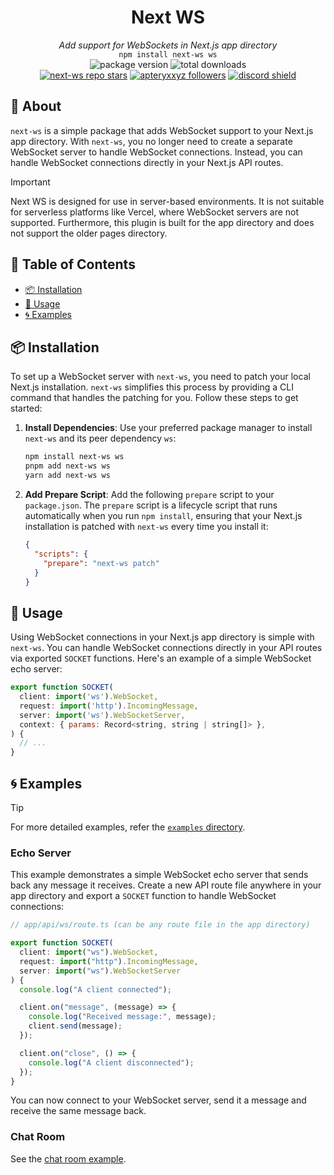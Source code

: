 <div align='center'>
  <h1><strong>Next WS</strong></h1>
  <i>Add support for WebSockets in Next.js app directory</i><br>
  <code>npm install next-ws ws</code>
</div>

<div align='center'>
  <img alt='package version' src='https://img.shields.io/npm/v/next-ws?label=version'>
  <img alt='total downloads' src='https://img.shields.io/npm/dt/next-ws'>
  <br>
  <a href='https://github.com/apteryxxyz/next-ws'><img alt='next-ws repo stars' src='https://img.shields.io/github/stars/apteryxxyz/next-ws?style=social'></a>
  <a href='https://github.com/apteryxxyz'><img alt='apteryxxyz followers' src='https://img.shields.io/github/followers/apteryxxyz?style=social'></a>
  <a href='https://discord.gg/B2rEQ9g2vf'><img src='https://discordapp.com/api/guilds/829836158007115806/widget.png?style=shield' alt='discord shield'/></a>
</div>

## 🤔 About

`next-ws` is a simple package that adds WebSocket support to your Next.js app directory. With `next-ws`, you no longer need to create a separate WebSocket server to handle WebSocket connections. Instead, you can handle WebSocket connections directly in your Next.js API routes.

> [!IMPORTANT]  
> Next WS is designed for use in server-based environments. It is not suitable for serverless platforms like Vercel, where WebSocket servers are not supported. Furthermore, this plugin is built for the app directory and does not support the older pages directory.

## 🏓 Table of Contents

- [📦 Installation](#-installation)
- [🚀 Usage](#-usage)
- [🌀 Examples](#-examples)

## 📦 Installation

To set up a WebSocket server with `next-ws`, you need to patch your local Next.js installation. `next-ws` simplifies this process by providing a CLI command that handles the patching for you. Follow these steps to get started:

1. **Install Dependencies**: Use your preferred package manager to install `next-ws` and its peer dependency `ws`:

   ```bash
   npm install next-ws ws
   pnpm add next-ws ws
   yarn add next-ws ws
   ```

2. **Add Prepare Script**: Add the following `prepare` script to your `package.json`. The `prepare` script is a lifecycle script that runs automatically when you run `npm install`, ensuring that your Next.js installation is patched with `next-ws` every time you install it:

   ```json
   {
     "scripts": {
       "prepare": "next-ws patch"
     }
   }
   ```

## 🚀 Usage

Using WebSocket connections in your Next.js app directory is simple with `next-ws`. You can handle WebSocket connections directly in your API routes via exported `SOCKET` functions. Here's an example of a simple WebSocket echo server:

```js
export function SOCKET(
  client: import('ws').WebSocket,
  request: import('http').IncomingMessage,
  server: import('ws').WebSocketServer,
  context: { params: Record<string, string | string[]> },
) {
  // ...
}
```

## 🌀 Examples

> [!TIP]  
> For more detailed examples, refer the [`examples` directory](https://github.com/apteryxxyz/next-ws/tree/main/examples).

### Echo Server

This example demonstrates a simple WebSocket echo server that sends back any message it receives. Create a new API route file anywhere in your app directory and export a `SOCKET` function to handle WebSocket connections:

```ts
// app/api/ws/route.ts (can be any route file in the app directory)

export function SOCKET(
  client: import("ws").WebSocket,
  request: import("http").IncomingMessage,
  server: import("ws").WebSocketServer
) {
  console.log("A client connected");

  client.on("message", (message) => {
    console.log("Received message:", message);
    client.send(message);
  });

  client.on("close", () => {
    console.log("A client disconnected");
  });
}
```

You can now connect to your WebSocket server, send it a message and receive the same message back.

### Chat Room

See the [chat room example](https://github.com/apteryxxyz/next-ws/tree/main/examples/chat-room).
